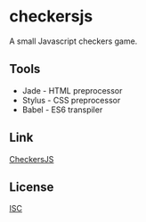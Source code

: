 # checkersjs
A small Javascript checkers game.

## Tools
* Jade - HTML preprocessor
* Stylus - CSS preprocessor
* Babel - ES6 transpiler

## Link
[CheckersJS](https://www.nathanhleung.com/checkersjs/)

## License
[ISC](https://github.com/nathanhleung/checkersjs/blob/master/LICENSE)
